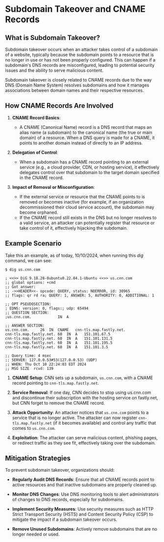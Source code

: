 # Subdomain Takeover and CNAME Records

## What is Subdomain Takeover?

Subdomain takeover occurs when an attacker takes control of a subdomain of a website, typically because the subdomain points to a resource that is no longer in use or has not been properly configured. This can happen if a subdomain's DNS records are misconfigured, leading to potential security issues and the ability to serve malicious content.

Subdomain takeover is closely related to CNAME records due to the way DNS (Domain Name System) resolves subdomains and how it manages associations between domain names and their respective resources. 

## How CNAME Records Are Involved

1. **CNAME Record Basics**: 
   - A CNAME (Canonical Name) record is a DNS record that maps an alias name (a subdomain) to the canonical name (the true or main domain) of a resource. When a DNS query is made for a CNAME, it points to another domain instead of directly to an IP address.

2. **Delegation of Control**:
   - When a subdomain has a CNAME record pointing to an external service (e.g., a cloud provider, CDN, or hosting service), it effectively delegates control over that subdomain to the target domain specified in the CNAME record.

3. **Impact of Removal or Misconfiguration**:
   - If the external service or resource that the CNAME points to is removed or becomes inactive (for example, if an organization decommissioned their cloud service account), the subdomain may become orphaned. 
   - If the CNAME record still exists in the DNS but no longer resolves to a valid service, an attacker can potentially register that resource or take control of it, effectively hijacking the subdomain.

## Example Scenario

Take this an example, as of today, 10/10/2024, when running this *dig* command, we can see:

```console
$ dig us.cnn.com

; <<>> DiG 9.18.28-0ubuntu0.22.04.1-Ubuntu <<>> us.cnn.com
;; global options: +cmd
;; Got answer:
;; ->>HEADER<<- opcode: QUERY, status: NOERROR, id: 30965
;; flags: qr rd ra; QUERY: 1, ANSWER: 5, AUTHORITY: 0, ADDITIONAL: 1

;; OPT PSEUDOSECTION:
; EDNS: version: 0, flags:; udp: 65494
;; QUESTION SECTION:
;us.cnn.com.			IN	A

;; ANSWER SECTION:
us.cnn.com.		26	IN	CNAME	cnn-tls.map.fastly.net.
cnn-tls.map.fastly.net.	60	IN	A	151.101.67.5
cnn-tls.map.fastly.net.	60	IN	A	151.101.131.5
cnn-tls.map.fastly.net.	60	IN	A	151.101.195.5
cnn-tls.map.fastly.net.	60	IN	A	151.101.3.5

;; Query time: 4 msec
;; SERVER: 127.0.0.53#53(127.0.0.53) (UDP)
;; WHEN: Thu Oct 10 22:24:03 EDT 2024
;; MSG SIZE  rcvd: 139

```

1. **CNAME Setup**: CNN sets up a subdomain, `us.cnn.com`, with a CNAME record pointing to `cnn-tls.map.fastly.net`.
  
2. **Service Removal**: If one day, CNN decides to stop using us.cnn.com and discontinue their subscription with the hosting service on fastly.net, but CNN forget to remove the CNAME record.

3. **Attack Opportunity**: An attacker notices that `us.cnn.com` points to a service that is no longer active. The attacker can now register `cnn-tls.map.fastly.net` (if it becomes available) and control any traffic that comes to `us.cnn.com`.

4. **Exploitation**: The attacker can serve malicious content, phishing pages, or redirect traffic as they see fit, effectively taking over the subdomain.

## Mitigation Strategies

To prevent subdomain takeover, organizations should:

- **Regularly Audit DNS Records**: Ensure that all CNAME records point to active resources and that inactive subdomains are properly cleaned up.
  
- **Monitor DNS Changes**: Use DNS monitoring tools to alert administrators of changes to DNS records, especially for subdomains.

- **Implement Security Measures**: Use security measures such as HTTP Strict Transport Security (HSTS) and Content Security Policy (CSP) to mitigate the impact if a subdomain takeover occurs.

- **Remove Unused Subdomains**: Actively remove subdomains that are no longer needed or used.

